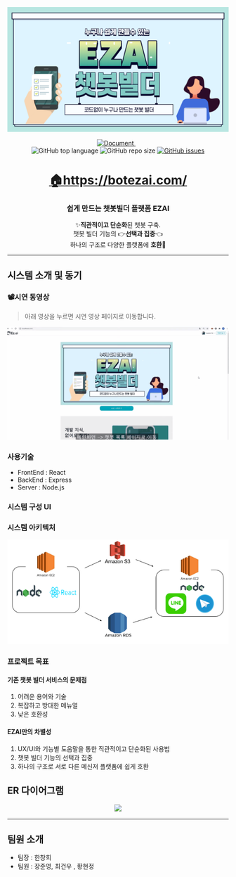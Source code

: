 
<p><a href='https://botezai.com/'><img src='https://github.com/Hanswind/EZ.ai/blob/master/ez.ai/client/src/objects/ezai_logo.png' /></a></p>

<div align='center'>
  <a href="https://github.com/Hanswind/EZ.ai/tree/master/documents">
    <img alt="Document" src="https://img.shields.io/badge/document-yes-important">
  </a>
  <img alt="" src="https://img.shields.io/badge/node-v.12.14.0-informational">
  <img alt="" src="https://img.shields.io/badge/npm-v.6.13.4-informational">
  <img alt="" src="https://img.shields.io/badge/yarn-v.1.22.4-informational"><br >
  <img alt="GitHub top language" src="https://img.shields.io/github/languages/top/Hanswind/EZ.ai?color=blueviolet"> 
  <img alt="GitHub repo size" src="https://img.shields.io/github/repo-size/Hanswind/EZ.ai?color=green"> 
  <a href="https://github.com/Hanswind/EZ.ai/issues">
    <img alt="GitHub issues" src="https://img.shields.io/github/issues/Hanswind/EZ.ai">
  </a>

</div>

<h1 align='middle'><a href='https://botezai.com/'>🏠https://botezai.com/</a></h1>
<h3 align='middle'> 쉽게 만드는 챗봇빌더 플랫폼 EZAI</h3>
                 
<p align='middle'>
✨<strong>직관적이고 단순화</strong>된 챗봇 구축.<br>
 챗봇 빌더 기능의 👉<strong>선택과 집중</strong>👈 <br>
 하나의 구조로 다양한 플랫폼에 <strong>호환</strong>💯<br>
</p>


---

## 시스템 소개 및 동기

### 📽시연 동영상
> 아래 영상을 누르면 시연 영상 페이지로 이동합니다.
<p align='middle'><a href='https://youtu.be/AShaYbjAqqE' align='middle'><img src='./docs/thumbnail.gif' /></a></p>

### 사용기술
- FrontEnd : React
- BackEnd : Express
- Server : Node.js

### 시스템 구성 UI


### 시스템 아키텍처
<p align='middle'><a href='./docs/system-architecture.png'><img src='./docs/system-architecture.png' /></a></p>

### 프로젝트 목표
#### 기존 챗봇 빌더 서비스의 문제점
1. 어려운 용어와 기술
2. 복잡하고 방대한 메뉴얼
3. 낮은 호환성

#### EZAI만의 차별성
1. UX/UI와 기능별 도움말을 통한 직관적이고 단순화된 사용법
2. 챗봇 빌더 기능의 선택과 집중
3. 하나의 구조로 서로 다른 메신저 플랫폼에 쉽게 호환

## ER 다이어그램
<p align='middle'><a href='./docs/ERDiagrm.png'><img src='./docs/ERDiagam.png' /></a></p>

---
## 팀원 소개
- 팀장 : 한창희
- 팀원 : 장준영, 최건우 , 황현정
